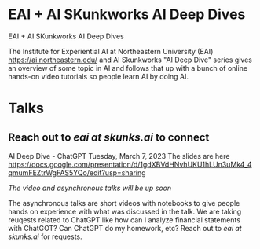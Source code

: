 # EAI + AI SKunkworks AI Deep Dives

EAI + AI SKunkworks AI Deep Dives

The Institute for Experiential AI at Northeastern University (EAI) https://ai.northeastern.edu/ and AI Skunkworks "AI Deep Dive" series gives an overview of some topic in AI and follows that up with a bunch of online hands-on video tutorials so people learn AI by doing AI.



# Talks  

## Reach out to *eai at skunks.ai* to connect

AI Deep Dive - ChatGPT  Tuesday, March 7, 2023 
The slides are here https://docs.google.com/presentation/d/1gdXBVdHNvhUKU1hLUn3uMk4_4qmumFEZtrWgFAS5YQo/edit?usp=sharing

*The video and asynchronous talks will be up soon*

The asynchronous talks are short videos with notebooks to give people hands on experience with what was discussed in the talk.
We are taking reuqests related to ChatGPT like how can I analyze financial statements with ChatGOT? Can ChatGPT do my homework, etc?  Reach out to *eai at skunks.ai* for requests.
